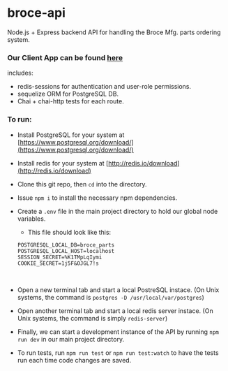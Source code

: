 # broce-api  
Node.js + Express backend API for handling the Broce Mfg. parts ordering system.

### Our Client App can be found [here](https://github.com/BroceMfg/broce-client)

includes:

- redis-sessions for authentication and user-role permissions.
- sequelize ORM for PostgreSQL DB.
- Chai + chai-http tests for each route.

### To run:

- Install PostgreSQL for your system at [https://www.postgresql.org/download/](https://www.postgresql.org/download/)

- Install redis for your system at [http://redis.io/download](http://redis.io/download)

- Clone this git repo, then `cd` into the directory.

- Issue `npm i` to install the necessary npm dependencies.

- Create a `.env` file in the main project directory to hold our global node variables.

  - This file should look like this:  
  ```  
  POSTGRESQL_LOCAL_DB=broce_parts
  POSTGRESQL_LOCAL_HOST=localhost
  SESSION_SECRET=%K1TMpLqIymi
  COOKIE_SECRET=1j5F&OJGL7!s  
  ```  
 ​
- Open a new terminal tab and start a local PostreSQL instace. (On Unix systems, the command is `postgres -D /usr/local/var/postgres`)

- Open another terminal tab and start a local redis server instace. (On Unix systems, the command is simply `redis-server`)

- Finally, we can start a development instance of the API by running `npm run
dev` in our main project directory.

- To run tests, run `npm run test` or `npm run test:watch` to have the tests run each time code changes are saved.